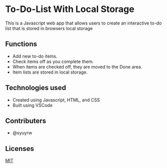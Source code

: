 # To-Do-List With Local Storage

This is a Javascript web app that allows users to create an interactive to-do list that is stored in browsers local storage


## Functions

- Add new to-do items.
- Check items off as you complete them.
- When items are checked off, they are moved to the Done area.
- Item lists are stored in local storage.

## Technologies used

- Created using Javascript, HTML, and CSS
- Built using VSCode

## Contributers

- @syuyrw

## Licenses

[MIT](https://choosealicense.com/licenses/mit/)